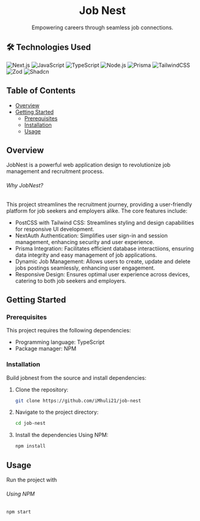 # <h1 align='center'>Job Nest</h1>
<p align='center'>Empowering careers through seamless job connections.</p>

## 🛠 Technologies Used
![Next.js](https://img.shields.io/badge/Next.js-000000?style=for-the-badge&logo=nextdotjs&logoColor=white)
![JavaScript](https://img.shields.io/badge/JavaScript-F7DF1E?style=for-the-badge&logo=javascript&logoColor=black)
![TypeScript](https://img.shields.io/badge/TypeScript-007ACC?style=for-the-badge&logo=typescript&logoColor=white)
![Node.js](https://img.shields.io/badge/Node.js-339933?style=for-the-badge&logo=nodedotjs&logoColor=white)
![Prisma](https://img.shields.io/badge/Prisma-2D3748?style=for-the-badge&logo=prisma&logoColor=white)
![TailwindCSS](https://img.shields.io/badge/TailwindCSS-38B2AC?style=for-the-badge&logo=tailwindcss&logoColor=white)
![Zod](https://img.shields.io/badge/Zod-5A67D8?style=for-the-badge&logo=zod&logoColor=white)
![Shadcn](https://img.shields.io/badge/Shadcn-black?style=for-the-badge&logo=shadcn&logoColor=white)


## Table of Contents
- [Overview](#overview)
- [Getting Started](#gettingstarted)
  - [Prerequisites](#prerequisites)
  - [Installation](#installation)
  - [Usage](#usage)

## Overview
JobNest is a powerful web application design to revolutionize job management and recruitment process.

###### Why JobNest?
This project streamlines the recruitment journey, providing a user-friendly platform for job seekers and employers alike. The core features include:

- PostCSS with Tailwind CSS: Streamlines styling and design capabilities for responsive UI development.
- NextAuth Authentication: Simplifies user sign-in and session management, enhancing security and user experience.
- Prisma Integration: Facilitates efficient database interactiions, ensuring data integrity and easy management of job applications.
- Dynamic Job Management: Allows users to create, update and delete jobs postings seamlessly, enhancing user engagement.
- Responsive Design: Ensures optimal user experience across devices, catering to both job seekers and employers.

## Getting Started
### Prerequisites
This project requires the following dependencies:
- Programming language: TypeScript
- Package manager: NPM

### Installation
Build jobnest from the source and install dependencies:
1. Clone the repository:
   ```sh
   git clone https://github.com/iMhuli21/job-nest

2. Navigate to the project directory:
   ```sh
   cd job-nest

3. Install the dependencies
   Using NPM:
   ```sh
   npm install

## Usage
Run the project with
###### Using NPM
```sh
npm start

